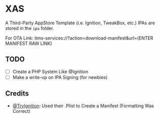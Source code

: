 # XAS

A Third-Party AppStore Template (i.e. Ignition, TweakBox, etc.)
IPAs are stored in the `ipa` folder.

For OTA Link: 
itms-services://?action=download-manifest&url=(ENTER MANIFEST RAW LINK)

## TODO
- [ ] Create a PHP System Like @Ignition
- [ ] Make a write-up on IPA Signing (for newbies)

## Credits

- [@TryIgnition](https://twitter.com/TryIgnition): Used their .Plist to Create a Manifest (Formatting Was Correct)

